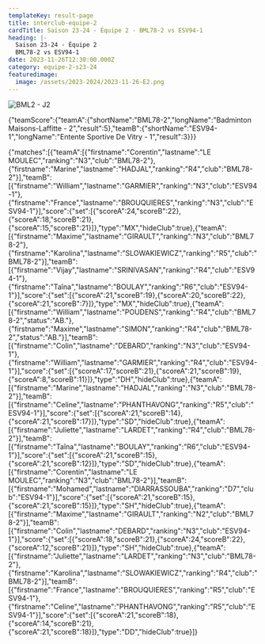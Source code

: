 ```yaml
---
templateKey: result-page
title: interclub-equipe-2
cardTitle: Saison 23-24 - Équipe 2 - BML78-2 vs ESV94-1 
heading: |-
  Saison 23-24 - Équipe 2
  BML78-2 vs ESV94-1
date: 2023-11-26T12:30:00.000Z
category: equipe-2-s23-24
featuredimage:
  image: /assets/2023-2024/2023-11-26-E2.png
---
```

![](/assets/2023-2024/2023-11-26-E2.png "BML2 - J2")

<teamscoreboard>{"teamScore":{"teamA":{"shortName":"BML78-2","longName":"Badminton Maisons-Laffitte - 2","result":5},"teamB":{"shortName":"ESV94-1","longName":"Entente Sportive De Vitry - 1","result":3}}}</teamscoreboard>

<scoreboard>{"matches":[{"teamA":[{"firstname":"Corentin","lastname":"LE MOULEC","ranking":"N3","club":"BML78-2"},{"firstname":"Marine","lastname":"HADJAL","ranking":"R4","club":"BML78-2"}],"teamB":[{"firstname":"William","lastname":"GARMIER","ranking":"N3","club":"ESV94-1"},{"firstname":"France","lastname":"BROUQUIERES","ranking":"N3","club":"ESV94-1"}],"score":{"set":[{"scoreA":24,"scoreB":22},{"scoreA":18,"scoreB":21},{"scoreA":15,"scoreB":21}]},"type":"MX","hideClub":true},{"teamA":[{"firstname":"Maxime","lastname":"GIRAULT","ranking":"N3","club":"BML78-2"},{"firstname":"Karolina","lastname":"SLOWAKIEWICZ","ranking":"R5","club":"BML78-2"}],"teamB":[{"firstname":"Vijay","lastname":"SRINIVASAN","ranking":"R4","club":"ESV94-1"},{"firstname":"Taîna","lastname":"BOULAY","ranking":"R6","club":"ESV94-1"}],"score":{"set":[{"scoreA":21,"scoreB":19},{"scoreA":20,"scoreB":22},{"scoreA":21,"scoreB":7}]},"type":"MX","hideClub":true},{"teamA":[{"firstname":"William","lastname":"POUDENS","ranking":"R4","club":"BML78-2","status":"AB."},{"firstname":"Maxime","lastname":"SIMON","ranking":"R4","club":"BML78-2","status":"AB."}],"teamB":[{"firstname":"Colin","lastname":"DEBARD","ranking":"N3","club":"ESV94-1"},{"firstname":"William","lastname":"GARMIER","ranking":"R4","club":"ESV94-1"}],"score":{"set":[{"scoreA":17,"scoreB":21},{"scoreA":21,"scoreB":19},{"scoreA":8,"scoreB":11}]},"type":"DH","hideClub":true},{"teamA":[{"firstname":"Marine","lastname":"HADJAL","ranking":"N3","club":"BML78-2"}],"teamB":[{"firstname":"Celine","lastname":"PHANTHAVONG","ranking":"R5","club":"ESV94-1"}],"score":{"set":[{"scoreA":21,"scoreB":14},{"scoreA":21,"scoreB":17}]},"type":"SD","hideClub":true},{"teamA":[{"firstname":"Juliette","lastname":"LARDET","ranking":"R4","club":"BML78-2"}],"teamB":[{"firstname":"Taîna","lastname":"BOULAY","ranking":"R6","club":"ESV94-1"}],"score":{"set":[{"scoreA":21,"scoreB":15},{"scoreA":21,"scoreB":12}]},"type":"SD","hideClub":true},{"teamA":[{"firstname":"Corentin","lastname":"LE MOULEC","ranking":"N3","club":"BML78-2"}],"teamB":[{"firstname":"Mohamed","lastname":"DIARRASSOUBA","ranking":"D7","club":"ESV94-1"}],"score":{"set":[{"scoreA":21,"scoreB":15},{"scoreA":21,"scoreB":15}]},"type":"SH","hideClub":true},{"teamA":[{"firstname":"Maxime","lastname":"GIRAULT","ranking":"N2","club":"BML78-2"}],"teamB":[{"firstname":"Colin","lastname":"DEBARD","ranking":"N3","club":"ESV94-1"}],"score":{"set":[{"scoreA":18,"scoreB":21},{"scoreA":24,"scoreB":22},{"scoreA":12,"scoreB":21}]},"type":"SH","hideClub":true},{"teamA":[{"firstname":"Juliette","lastname":"LARDET","ranking":"N3","club":"BML78-2"},{"firstname":"Karolina","lastname":"SLOWAKIEWICZ","ranking":"R4","club":"BML78-2"}],"teamB":[{"firstname":"France","lastname":"BROUQUIERES","ranking":"R5","club":"ESV94-1"},{"firstname":"Celine","lastname":"PHANTHAVONG","ranking":"R5","club":"ESV94-1"}],"score":{"set":[{"scoreA":21,"scoreB":18},{"scoreA":14,"scoreB":21},{"scoreA":21,"scoreB":18}]},"type":"DD","hideClub":true}]}</scoreboard>